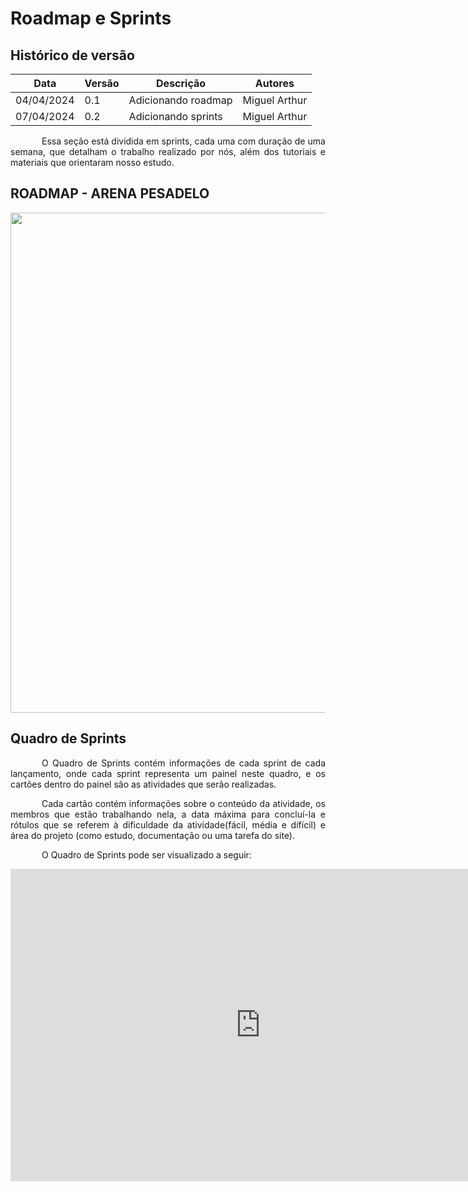 # Roadmap e Sprints

## Histórico de versão

|Data|Versão|Descrição|Autores|
|--|--|--|--|
|04/04/2024|0.1|Adicionando roadmap|Miguel Arthur|
|07/04/2024|0.2|Adicionando sprints|Miguel Arthur|

<p style="text-indent: 50px;text-align: justify;">Essa seção está dividida em sprints, cada uma com duração de uma semana, que detalham o trabalho realizado por nós, além dos tutoriais e materiais que orientaram nosso estudo.</p>

## ROADMAP - ARENA PESADELO

<img src="../Imagens_gitpage/ROADMAP - ARENA PESADELO.pdf" width="800">

## Quadro de Sprints
<p style="text-indent: 50px;text-align: justify;"> O Quadro de Sprints contém informações de cada sprint de cada lançamento, onde cada sprint representa um painel neste quadro, e os cartões dentro do painel são as atividades que serão realizadas. </p>

<p style="text-indent: 50px;text-align: justify;"> Cada cartão contém informações sobre o conteúdo da atividade, os membros que estão trabalhando nela, a data máxima para concluí-la e rótulos que se referem à dificuldade da atividade(fácil, média e difícil) e área do projeto (como estudo, documentação ou uma tarefa do site). </p>

<p style="text-indent: 50px;text-align: justify;"> O Quadro de Sprints pode ser visualizado a seguir: </p>

<iframe src="https://trello.com/b/ZIMxnopT" frameBorder="0" width="800" height="500"></iframe>